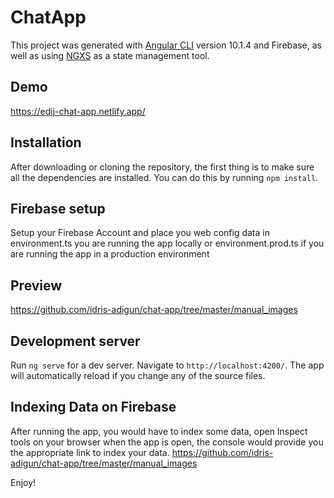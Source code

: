 # ChatApp

This project was generated with [Angular CLI](https://github.com/angular/angular-cli) version 10.1.4 and Firebase, as well as using [NGXS](https://www.ngxs.io/) as a state management tool.

## Demo
https://edij-chat-app.netlify.app/


## Installation
After downloading or cloning the repository, the first thing is to make sure all the dependencies are installed. You can do this by running `npm install`.

## Firebase setup
Setup your Firebase Account and place you web config data in environment.ts you are running the app locally or environment.prod.ts if you are running the app in a production environment

## Preview
https://github.com/idris-adigun/chat-app/tree/master/manual_images

## Development server

Run `ng serve` for a dev server. Navigate to `http://localhost:4200/`. The app will automatically reload if you change any of the source files.

## Indexing Data on Firebase

After running the app, you would have to index some data, open Inspect tools on your browser when the app is open, the console would provide you the appropriate link to index your data. https://github.com/idris-adigun/chat-app/tree/master/manual_images

Enjoy!
